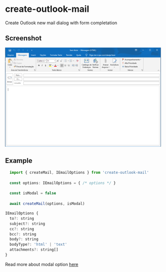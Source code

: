 # create-outlook-mail

Create Outlook new mail dialog with form completation

## Screenshot

![Mail Dialog](https://github.com/jarthursantos/create-outlook-mail/blob/main/.github/screenshot.png?raw=true)

## Example

```jsx
  import { createMail, IEmailOptions } from 'create-outlook-mail'

  const options: IEmailOptions = { /* options */ }

  const isModal = false

  await createMail(options, isModal) 
```

```jsx
IEmailOptions {
  to?: string
  subject?: string
  cc?: string
  bcc?: string
  body?: string
  bodyType?: 'html' | 'text'
  attachments?: string[]
}
```

Read more about modal option [here](https://docs.microsoft.com/pt-br/dotnet/api/microsoft.office.interop.outlook._mailitem.display?view=outlook-pia)
